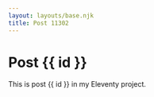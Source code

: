```yaml
---
layout: layouts/base.njk
title: Post 11302
---
```


# Post {{ id }}

This is post {{ id }} in my Eleventy project.
